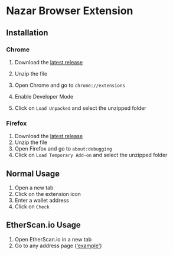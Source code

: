 # Nazar Browser Extension

## Installation

### Chrome

1. Download the [latest release]()

2. Unzip the file

3. Open Chrome and go to `chrome://extensions`

4. Enable Developer Mode

5. Click on `Load Unpacked` and select the unzipped folder

### Firefox

1. Download the [latest release]()
2. Unzip the file
3. Open Firefox and go to `about:debugging`
4. Click on `Load Temporary Add-on` and select the unzipped folder

## Normal Usage 

1. Open a new tab
2. Click on the extension icon
3. Enter a wallet address
4. Click on `Check`

## EtherScan.io Usage

1. Open EtherScan.io in a new tab
2. Go to any address page (['example'](https://etherscan.io/address/0xadae1798f761fa7fce29b6673d453d1a48a2931a))
